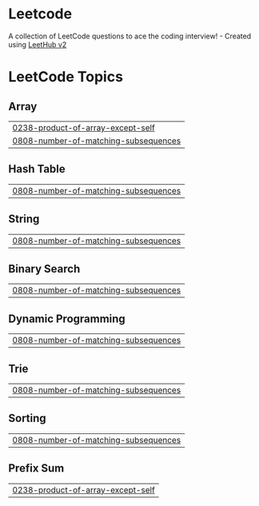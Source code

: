 # Leetcode
A collection of LeetCode questions to ace the coding interview! - Created using [LeetHub v2](https://github.com/arunbhardwaj/LeetHub-2.0)

<!---LeetCode Topics Start-->
# LeetCode Topics
## Array
|  |
| ------- |
| [0238-product-of-array-except-self](https://github.com/SanjithVikram27/Leetcode/tree/master/0238-product-of-array-except-self) |
| [0808-number-of-matching-subsequences](https://github.com/SanjithVikram27/Leetcode/tree/master/0808-number-of-matching-subsequences) |
## Hash Table
|  |
| ------- |
| [0808-number-of-matching-subsequences](https://github.com/SanjithVikram27/Leetcode/tree/master/0808-number-of-matching-subsequences) |
## String
|  |
| ------- |
| [0808-number-of-matching-subsequences](https://github.com/SanjithVikram27/Leetcode/tree/master/0808-number-of-matching-subsequences) |
## Binary Search
|  |
| ------- |
| [0808-number-of-matching-subsequences](https://github.com/SanjithVikram27/Leetcode/tree/master/0808-number-of-matching-subsequences) |
## Dynamic Programming
|  |
| ------- |
| [0808-number-of-matching-subsequences](https://github.com/SanjithVikram27/Leetcode/tree/master/0808-number-of-matching-subsequences) |
## Trie
|  |
| ------- |
| [0808-number-of-matching-subsequences](https://github.com/SanjithVikram27/Leetcode/tree/master/0808-number-of-matching-subsequences) |
## Sorting
|  |
| ------- |
| [0808-number-of-matching-subsequences](https://github.com/SanjithVikram27/Leetcode/tree/master/0808-number-of-matching-subsequences) |
## Prefix Sum
|  |
| ------- |
| [0238-product-of-array-except-self](https://github.com/SanjithVikram27/Leetcode/tree/master/0238-product-of-array-except-self) |
<!---LeetCode Topics End-->